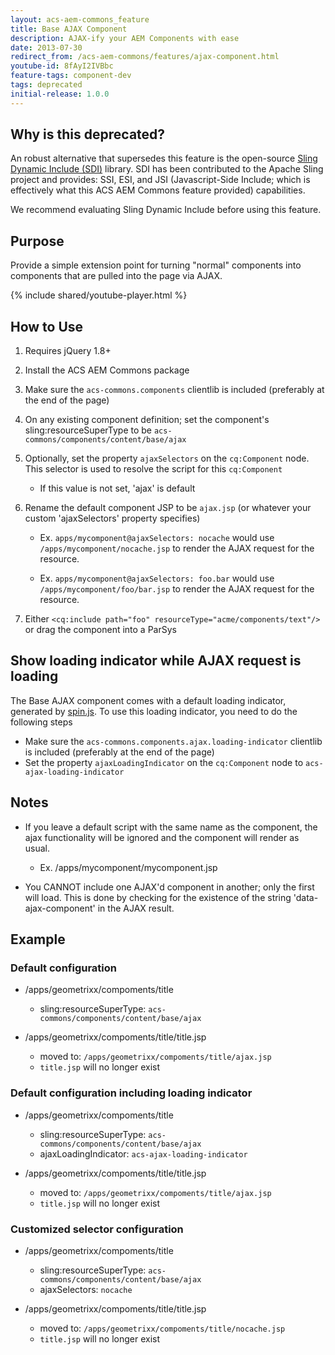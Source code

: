 ```yaml
---
layout: acs-aem-commons_feature
title: Base AJAX Component
description: AJAX-ify your AEM Components with ease
date: 2013-07-30
redirect_from: /acs-aem-commons/features/ajax-component.html
youtube-id: 8fAyI2IVBbc
feature-tags: component-dev
tags: deprecated
initial-release: 1.0.0
---
```


## Why is this deprecated?

An robust alternative that supersedes this feature is the open-source [Sling Dynamic Include (SDI)](https://github.com/Cognifide/Sling-Dynamic-Include#sling-dynamic-include) library. SDI has been contributed to the Apache Sling project and provides: SSI, ESI, and JSI (Javascript-Side Include; which is effectively what this ACS AEM Commons feature provided) capabilities.

We recommend evaluating Sling Dynamic Include before using this feature.


## Purpose

Provide a simple extension point for turning "normal" components into components that are pulled into the page via AJAX.


{% include shared/youtube-player.html %}

## How to Use

1. Requires jQuery 1.8+
2. Install the ACS AEM Commons package
3. Make sure the `acs-commons.components` clientlib is included (preferably at the end of the page)
4. On any existing component definition; set the component's sling:resourceSuperType to be `acs-commons/components/content/base/ajax`
5. Optionally, set the property `ajaxSelectors` on the `cq:Component` node. This selector is used to resolve the script for this `cq:Component`

    * If this value is not set, 'ajax' is default

6. Rename the default component JSP to be `ajax.jsp` (or whatever your custom 'ajaxSelectors' property specifies)

    * Ex. `apps/mycomponent@ajaxSelectors: nocache` would use `/apps/mycomponent/nocache.jsp` to render the AJAX request for the resource.

    * Ex. `apps/mycomponent@ajaxSelectors: foo.bar` would use `/apps/mycomponent/foo/bar.jsp` to render the AJAX request for the resource.

7. Either `<cq:include path="foo" resourceType="acme/components/text"/>` or drag the component into a ParSys


## Show loading indicator while AJAX request is loading

The Base AJAX component comes with a default loading indicator, generated by [spin.js](http://fgnass.github.io/spin.js/). To use this loading indicator, you need to do the following steps

  * Make sure the `acs-commons.components.ajax.loading-indicator` clientlib is included (preferably at the end of the page)
  * Set the property `ajaxLoadingIndicator` on the `cq:Component` node to `acs-ajax-loading-indicator`


## Notes

* If you leave a default script with the same name as the component, the ajax functionality will be ignored and the component will render as usual.

  * Ex. /apps/mycomponent/mycomponent.jsp

* You CANNOT include one AJAX'd component in another; only the first will load. This is done by checking for the existence of the string 'data-ajax-component' in the AJAX result.


## Example

### Default configuration

* /apps/geometrixx/compoments/title

  * sling:resourceSuperType: `acs-commons/components/content/base/ajax`

* /apps/geometrixx/compoments/title/title.jsp

  * moved to: `/apps/geometrixx/compoments/title/ajax.jsp`
  * `title.jsp` will no longer exist

### Default configuration including loading indicator

* /apps/geometrixx/compoments/title

  * sling:resourceSuperType: `acs-commons/components/content/base/ajax`
  * ajaxLoadingIndicator: `acs-ajax-loading-indicator`

* /apps/geometrixx/compoments/title/title.jsp

  * moved to: `/apps/geometrixx/compoments/title/ajax.jsp`
  * `title.jsp` will no longer exist

### Customized selector configuration

* /apps/geometrixx/compoments/title

  * sling:resourceSuperType: `acs-commons/components/content/base/ajax`
  * ajaxSelectors: `nocache`

* /apps/geometrixx/compoments/title/title.jsp

  * moved to: `/apps/geometrixx/compoments/title/nocache.jsp`
  * `title.jsp` will no longer exist


